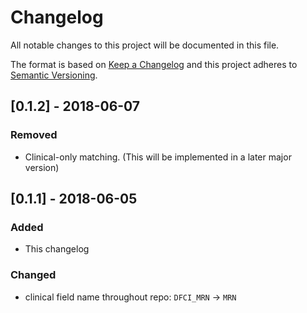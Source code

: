 # Changelog
All notable changes to this project will be documented in this file.

The format is based on [Keep a Changelog](https://keepachangelog.com/en/1.0.0/)
and this project adheres to [Semantic Versioning](https://semver.org/spec/v2.0.0.html).

## [0.1.2] - 2018-06-07
### Removed
- Clinical-only matching. (This will be implemented in a later major version)

## [0.1.1] - 2018-06-05
### Added
- This changelog

### Changed
- clinical field name throughout repo: `DFCI_MRN` -> `MRN`